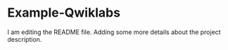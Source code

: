 # Example-Qwiklabs
I am editing the README file. Adding some more details about the project description.
